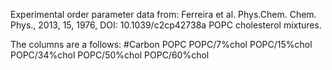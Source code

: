 Experimental order parameter data from: 
Ferreira et al. Phys.Chem. Chem. Phys., 2013, 15, 1976, DOI: 10.1039/c2cp42738a
POPC cholesterol mixtures.

The columns are a follows:
#Carbon  POPC    POPC/7%chol  POPC/15%chol   POPC/34%chol   POPC/50%chol    POPC/60%chol 